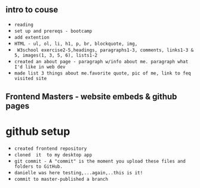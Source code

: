 ## intro to couse
- `reading`
- `set up and prereqs - bootcamp`
- `add extention`
- `HTML - ul, ol, li, h1, p, br, blockquote, img,`
- ` W3school exercise2-5,headings, paragraphs1-3, comments, links1-3 & 5, images(1, 3, 5, 6), lists1-2`
- `created an about page - paragraph w/info about me. paragraph what I'd like in web dev`
- `made list 3 things about me.favorite quote, pic of me, link to feq visited site `

## Frontend Masters - website embeds & github pages
# github setup
- `created frontend repository`
- `cloned  it  to my desktop app` 
- `git commit - A "commit" is the moment you upload these files and folders to GitHub.`
- `danielle was here testing,...again,..this is it!`
- `commit to master-published a branch`
